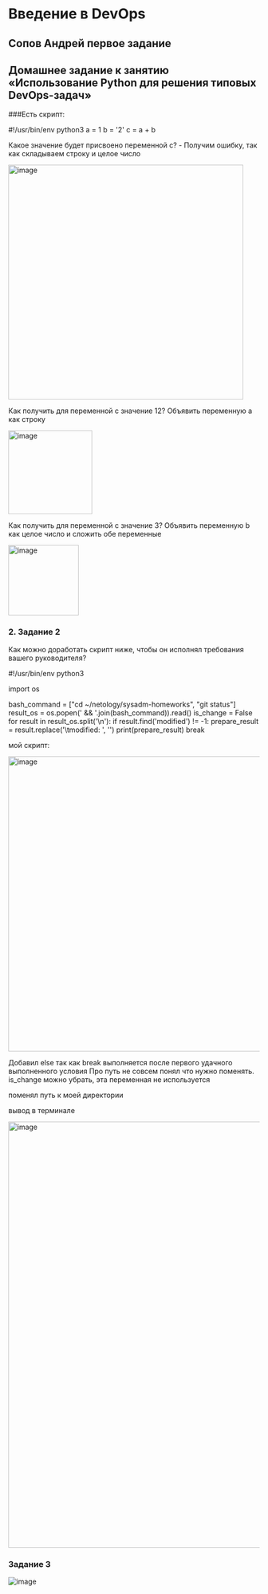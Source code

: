 # Введение в DevOps

##  Сопов Андрей первое задание 


## Домашнее задание к занятию «Использование Python для решения типовых DevOps-задач»


###Есть скрипт:

#!/usr/bin/env python3
a = 1
b = '2'
c = a + b

Какое значение будет присвоено переменной c? - Получим ошибку, так как складываем строку и целое число

<img width="471" alt="image" src="https://github.com/lechuk1981/Netology_devops/assets/5323690/97275ec8-3fcb-425c-8f29-c299936fbf18">

Как получить для переменной c значение 12? Объявить переменную а как строку 

<img width="168" alt="image" src="https://github.com/lechuk1981/Netology_devops/assets/5323690/0fc83380-bdf2-4c28-b588-5394f529d448">

Как получить для переменной c значение 3? Объявить переменную b как целое число и сложить обе переменные

<img width="141" alt="image" src="https://github.com/lechuk1981/Netology_devops/assets/5323690/df0abc4a-cdf9-4b0d-882f-3af1706028ec">




### 2. Задание 2

Как можно доработать скрипт ниже, чтобы он исполнял требования вашего руководителя?

#!/usr/bin/env python3

import os

bash_command = ["cd ~/netology/sysadm-homeworks", "git status"]
result_os = os.popen(' && '.join(bash_command)).read()
is_change = False
for result in result_os.split('\n'):
    if result.find('modified') != -1:
        prepare_result = result.replace('\tmodified:   ', '')
        print(prepare_result)
        break

мой скрипт:

<img width="592" alt="image" src="https://github.com/lechuk1981/Netology_devops/assets/5323690/9f89a281-d655-4c04-ad54-f61a0e6080d2">


Добавил else так как  break выполняется после первого удачного выполненного условия
Про путь не совсем понял что нужно поменять. is_change можно убрать, эта переменная не используется

поменял путь к моей директории 

вывод в терминале 

<img width="855" alt="image" src="https://github.com/lechuk1981/Netology_devops/assets/5323690/8a99f183-c8fd-4886-bf76-da705d76e75e">

###  Задание 3

![image](https://github.com/lechuk1981/Netology_devops/assets/5323690/ed062b2d-8898-460f-be3e-2a3a3777e615)



